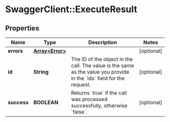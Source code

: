 # SwaggerClient::ExecuteResult

## Properties
Name | Type | Description | Notes
------------ | ------------- | ------------- | -------------
**errors** | [**Array&lt;Error&gt;**](Error.md) |  | [optional] 
**id** | **String** | The ID of the object in the call. The value is the same as the value you provide in the &#x60;ids&#x60; field for the request.  | [optional] 
**success** | **BOOLEAN** | Returns &#x60;true&#x60; if the call was processed successfully, otherwise &#x60;false&#x60;.  | [optional] 


